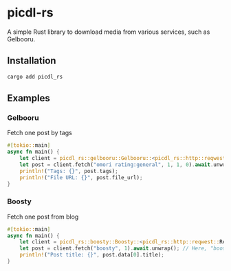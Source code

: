 # picdl-rs
A simple Rust library to download media from various services, such as Gelbooru.

## Installation
```sh
cargo add picdl_rs
```

## Examples
### Gelbooru
Fetch one post by tags
```rust
#[tokio::main]
async fn main() {
    let client = picdl_rs::gelbooru::Gelbooru::<picdl_rs::http::reqwest::ReqwestClient>::new();
    let post = client.fetch("omori rating:general", 1, 1, 0).await.unwrap().post[0].clone(); // "omori rating:general" is the tags to get posts by. Meta-tags are supported. Second argument is the count of posts to get (limit), third is page number and the last is change id, you can keep it 0. 
    println!("Tags: {}", post.tags);
    println!("File URL: {}", post.file_url);
}
```

### Boosty
Fetch one post from blog
```rust
#[tokio::main]
async fn main() {
    let client = picdl_rs::boosty::Boosty::<picdl_rs::http::reqwest::ReqwestClient>::new();
    let post = client.fetch("boosty", 1).await.unwrap(); // Here, "boosty" is the name of a blog to get posts from, and 1 is count of posts to get (limit)
    println!("Post title: {}", post.data[0].title);
}
```
